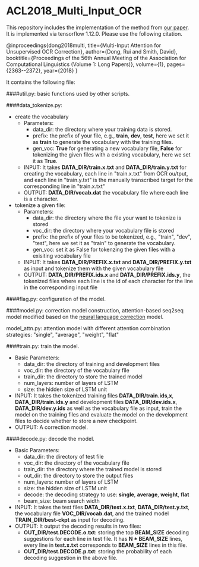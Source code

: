 # ACL2018_Multi_Input_OCR

This repository includes the implementation of the method from [our paper](http://www.ccs.neu.edu/home/dongrui/paper/acl_2018.pdf). It is implemented via tensorflow 1.12.0. Please use the following citation.

@inproceedings{dong2018multi,
  title={Multi-Input Attention for Unsupervised OCR Correction},
  author={Dong, Rui and Smith, David},
  booktitle={Proceedings of the 56th Annual Meeting of the Association for Computational Linguistics (Volume 1: Long Papers)},
  volume={1},
  pages={2363--2372},
  year={2018}
}

It contains the following file:

####util.py: basic functions used by other scripts.

####data_tokenize.py: 
* create the vocabulary
    * Parameters:
        * data_dir: the directory where your training data is stored.
        * prefix: the prefix of your file, e.g., **train**, **dev**, **test**, here we set it as **train** to generate the vocabulary with the training files.
	    * gen_voc: **True** for generating a new vocabulary file, **False** for tokenizing the given files with a existing vocabulary, here we set it as **True**.
	* INPUT: It takes **DATA_DIR/train.x.txt** and **DATA_DIR/train.y.txt** for creating the vocabulary, each line in "train.x.txt" from OCR ou/tput, and each line in "train.y.txt" is the manually transcribed target for the corresponding line in "train.x.txt"
	* OUTPUT: **DATA_DIR/vocab.dat** the vocabulary file where each line is a character.
* tokenize a given file:	
    * Parameters:	
	    * data_dir: the directory where the file your want to tokenize is stored		 
		* voc_dir: the directory where your vocabulary file is stored	   
 		* prefix: the prefix of your files to be tokenized, e.g., "train", "dev", "test", here we set it as "train" to generate the vocabulary.
		* gen_voc: set it as False for tokenzing the given files with a exisiting vocabulary file
	* INPUT: It takes **DATA_DIR/PREFIX.x.txt** and **DATA_DIR/PREFIX.y.txt** as input and tokenize them with the given vocabulary file
	* OUTPUT: **DATA_DIR/PREFIX.ids.x** and **DATA_DIR/PREFIX.ids.y**, the tokenized files where each line is the id of each character for the line in the corresponding input file

####flag.py: configuration of the model.

####model.py: correction model construction, attention-based seq2seq model modified based on the [neural language correction](https://github.com/stanfordmlgroup/nlc) model.

model_attn.py: attention model with different attention combination strategies: "single", "average", "weight", "flat"

####train.py: train the model.
* Basic Parameters:
    * data_dir: the directory of training and development files
    * voc_dir: the directory of the vocabulary file
    * train_dir: the directory to store the trained model
    * num_layers: number of layers of LSTM
    * size: the hidden size of LSTM unit
* INPUT: It takes the tokenized training files **DATA_DIR/train.ids,x**, **DATA_DIR/train.ids.y** and development files **DATA_DIR/dev.ids.x**, **DATA_DIR/dev.y.ids** as well as the vocabulary file as input, train the model on the training files and evaluate the model on the development files to decide whether to store a new checkpoint.
* OUTPUT: A correction model.

####decode.py: decode the model.
* Basic Parameters:
    * data_dir: the directory of test file
    * voc_dir: the directory of the vocabulary file
    * train_dir: the directory where the trained model is stored
    * out_dir: the directory to store the output files
    * num_layers: number of layers of LSTM
    * size: the hidden size of LSTM unit
    * decode: the decoding strategy to use: **single**, **average**, **weight**, **flat**
    * beam_size:  beam search width
* INPUT: It takes the test files **DATA_DIR/test.x.txt**, **DATA_DIR/test.y.txt**, the vocabulary file **VOC_DIR/vocab.dat**, and the trained model  **TRAIN_DIR/best-ckpt** as input for decoding.
* OUTPUT: It output the decoding results in two files:
  * **OUT_DIR/test.DECODE.o.txt**: storing the top **BEAM_SIZE** decoding suggestions for each line in test file. It has **N * BEAM_SIZE** lines, every line in **test.x.txt** corresponds to **BEAM_SIZE** lines in this file.
  * **OUT_DIR/test.DECODE.p.txt**: storing the probability of each decoding suggestion in the above file.



